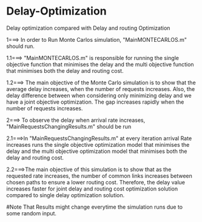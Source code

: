 # Delay-Optimization
Delay optimization compared with Delay and routing Optimization


1===> In order to Run Monte Carlos simulation, "MainMONTECARLOS.m" should run.

1.1===> "MainMONTECARLOS.m" is responsible for running the single objective function that minimises the delay and 
the multi objective function that minimises both the delay and routing cost.

1.2===> The main objective of the Monte Carlo simulation is to show that the average delay increases, when the number of requests
increases. Also, the delay difference between when considering only minimizing delay and we have a joint objective optimization. 
The gap increases rapidly when the number of requests increases.

2===> To observe the delay when arrival rate increases, "MainRequestsChangingResults.m" should be run 

2.1===>In "MainRequestsChangingResults.m" at every iteration arrival Rate increases runs  the single objective optimization model that minimises the delay and the multi objective optimization model that minimises both the delay and routing cost. 
        
2.2===>The main objective of this simulation is to show that as the requested rate increases, the number of common links increases between chosen paths to ensure a lower routing cost. Therefore, the delay value increases faster for joint delay and routing cost optimization solution compared to single delay optimization solution.

#Note That Results might change everytime the simulation runs due to some random input.
